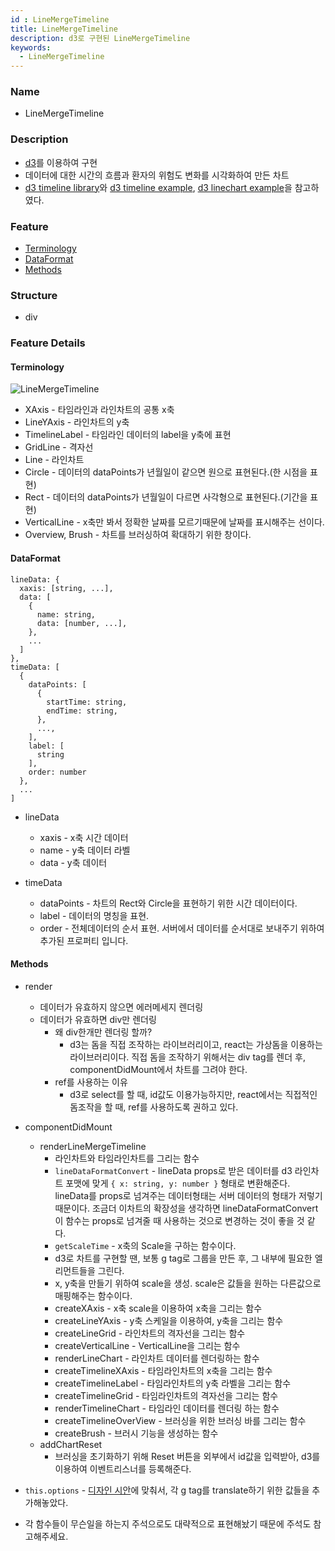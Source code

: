 ```yaml
---
id : LineMergeTimeline
title: LineMergeTimeline
description: d3로 구현된 LineMergeTimeline
keywords:
  - LineMergeTimeline
---
```


### Name
* LineMergeTimeline

### Description
* [d3](https://d3js.org/)를 이용하여 구현
* 데이터에 대한 시간의 흐름과 환자의 위험도 변화를 시각화하여 만든 차트
* [d3 timeline library](https://github.com/denisemauldin/d3-timeline)와 [d3 timeline example](http://bl.ocks.org/bunkat/2338034), [d3 linechart example](https://www.d3-graph-gallery.com/graph/line_basic.html)을 참고하였다.

### Feature
  - [Terminology](#Terminology)
  - [DataFormat](#DataFormat)
  - [Methods](#Methods)

### Structure
  - div

### Feature Details

#### Terminology
![LineMergeTimeline](/img/linemergetimeline.png)
- XAxis - 타임라인과 라인차트의 공통 x축
- LineYAxis - 라인차트의 y축
- TimelineLabel - 타임라인 데이터의 label을 y축에 표현
- GridLine - 격자선
- Line - 라인차트
- Circle - 데이터의 dataPoints가 년월일이 같으면 원으로 표현된다.(한 시점을 표현)
- Rect - 데이터의 dataPoints가 년월일이 다르면 사각형으로 표현된다.(기간을 표현)
- VerticalLine - x축만 봐서 정확한 날짜를 모르기때문에 날짜를 표시해주는 선이다.
- Overview, Brush - 차트를 브러싱하여 확대하기 위한 창이다.

#### DataFormat
```
lineData: {
  xaxis: [string, ...],
  data: [
    {
      name: string,
      data: [number, ...],
    },
    ...
  ]
},
timeData: [
  {
    dataPoints: [
      {
        startTime: string,
        endTime: string,
      },
      ...,
    ],
    label: [
      string
    ],
    order: number
  },
  ...
]
```
* lineData
  * xaxis - x축 시간 데이터
  * name - y축 데이터 라벨
  * data - y축 데이터

* timeData
  * dataPoints - 차트의 Rect와 Circle을 표현하기 위한 시간 데이터이다.
  * label - 데이터의 명칭을 표현.
  * order - 전체데이터의 순서 표현. 서버에서 데이터를 순서대로 보내주기 위하여 추가된 프로퍼티 입니다.

#### Methods
* render
  * 데이터가 유효하지 않으면 에러메세지 렌더링
  * 데이터가 유효하면 div만 렌더링
    * 왜 div한개만 렌더링 할까?
      * d3는 돔을 직접 조작하는 라이브러리이고, react는 가상돔을 이용하는 라이브러리이다. 직접 돔을 조작하기 위해서는 div tag를 렌더 후, componentDidMount에서 차트를 그려야 한다.
    * ref를 사용하는 이유
      * d3로 select를 할 때, id값도 이용가능하지만, react에서는 직접적인 돔조작을 할 때, ref를 사용하도록 권하고 있다.

* componentDidMount
  * renderLineMergeTimeline
    * 라인차트와 타임라인차트를 그리는 함수
    * `lineDataFormatConvert` - lineData props로 받은 데이터를 d3 라인차트 포맷에 맞게 `{ x: string, y: number }` 형태로 변환해준다. lineData를 props로 넘겨주는 데이터형태는 서버 데이터의 형태가 저렇기 때문이다. 조금더 이차트의 확장성을 생각하면 lineDataFormatConvert이 함수는 props로 넘겨줄 때 사용하는 것으로 변경하는 것이 좋을 것 같다.
    * `getScaleTime` - x축의 Scale을 구하는 함수이다.
    * d3로 차트를 구현할 땐, 보통 g tag로 그룹을 만든 후, 그 내부에 필요한 엘리먼트들을 그린다.
    * x, y축을 만들기 위하여 scale을 생성. scale은 값들을 원하는 다른값으로 매핑해주는 함수이다.
    * createXAxis - x축 scale을 이용하여 x축을 그리는 함수
    * createLineYAxis - y축 스케일을 이용하여, y축을 그리는 함수
    * createLineGrid - 라인차트의 격자선을 그리는 함수
    * createVerticalLine - VerticalLine을 그리는 함수
    * renderLineChart - 라인차트 데이터를 렌더링하는 함수
    * createTimelineXAxis - 타임라인차트의 x축을 그리는 함수
    * createTimelineLabel - 타임라인차트의 y축 라벨을 그리는 함수
    * createTimelineGrid - 타임라인차트의 격자선을 그리는 함수
    * renderTimelineChart - 타임라인 데이터를 렌더링 하는 함수
    * createTimelineOverView - 브러싱을 위한 브러싱 바를 그리는 함수
    * createBrush - 브러시 기능을 생성하는 함수
  * addChartReset
    * 브러싱을 초기화하기 위해 Reset 버튼을 외부에서 id값을 입력받아, d3를 이용하여 이벤트리스너를 등록해준다.

* `this.options` - [디자인 시안](https://zpl.io/bA1LBZB)에 맞춰서, 각 g tag를 translate하기 위한 값들을 추가해놓았다.

* 각 함수들이 무슨일을 하는지 주석으로도 대략적으로 표현해놨기 때문에 주석도 참고해주세요.
